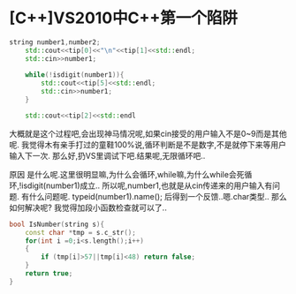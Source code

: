 # [C++]VS2010中C++第一个陷阱

```cpp
string number1,number2;
	std::cout<<tip[0]<<"\n"<<tip[1]<<std::endl;
	std::cin>>number1;
	 
	while(!isdigit(number1)){
		std::cout<<tip[5]<<std::endl;
		std::cin>>number1;
	}

	std::cout<<tip[2]<<std::endl
```
	
大概就是这个过程吧,会出现神马情况呢,如果cin接受的用户输入不是0~9而是其他呢.
我觉得木有亲手打过的童鞋100%说,循环判断是不是数字,不是就停下来等用户输入下一次.
那么好,扔VS里调试下吧.结果呢,无限循环吧..

原因 是什么呢.这里很明显嘛,为什么会循环,while嘛,为什么while会死循环,!isdigit(number1)成立..
所以呢,number1,也就是从cin传递来的用户输入有问题.
有什么问题呢.
typeid(number1).name();
后得到一个反馈..嗯.char类型..
那么如何解决呢?
我觉得加段小函数检查就可以了..

```cpp
bool IsNumber(string s){
	const char *tmp = s.c_str();
	for(int i =0;i<s.length();i++)
	{
		if (tmp[i]>57||tmp[i]<48) return false;
	}
	return true;
}
```

